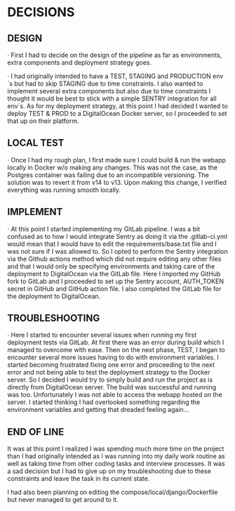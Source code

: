 
# DECISIONS


## DESIGN

· First I had to decide on the design of the pipeline as far as environments, extra components and deployment strategy goes.

· I had originally intended to have a TEST, STAGING and PRODUCTION env´s but had to skip STAGING due to time constraints.
  I also wanted to implement several extra components but also due to time constraints I thought it would be best to stick with a simple SENTRY integration for all env´s.
  As for my deployment strategy, at this point I had decided I wanted to deploy TEST & PROD to a DigitalOcean Docker server, so I proceeded to set that up on their platform.

## LOCAL TEST

· Once I had my rough plan, I first made sure I could build & run the webapp locally in Docker w/o making any changes.
  This was not the case, as the Postgres container was failing due to an incompatible versioning.
  The solution was to revert it from v14 to v13. Upon making this change, I verified everything was running smooth locally.

## IMPLEMENT
  
· At this point I started implementing my GitLab pipeline. 
  I was a bit confused as to how I would integrate Sentry as doing it via the .gitlab-ci.yml would mean that I would have to edit the requirements/base.txt file and I was not sure if I was allowed to.
  So I opted to perform the Sentry integration via the Github actions method which did not require editing any other files and that I would only be specifying environments and taking care of the deployment to DigitalOcean via the GitLab file.
  Here I imported my GitHub fork to GitLab and I proceeded to set up the Sentry account, AUTH_TOKEN secret in GitHub and GitHub action file. I also completed the GitLab file for the deployment to DigitalOcean.

## TROUBLESHOOTING
  
· Here I started to encounter several issues when running my first deployment tests via GitLab. At first there was an error during build which I managed to overcome with ease.
  Then on the next phase, TEST, I began to encounter several more issues having to do with environment variables. I started becoming frustrated fixing one error and proceeding to the next error and not being able to test the deployment strategy to the Docker server.
  So I decided I would try to simply build and run the project as is directly from DigitalOcean server. The build was successful and running was too.
  Unfortunately I was not able to access the webapp hosted on the server. I started thinking I had overlooked something regarding the environment variables and getting that dreaded feeling again...

## END OF LINE
  
  It was at this point I realized I was spending much more time on the project than I had originally intended as I was running into my daily work routine as well as taking time from other coding tasks and interview processes.
  It was a sad decision but I had to give up on my troubleshooting due to these constraints and leave the task in its current state.
  
  I had also been planning on editing the compose/local/django/Dockerfile but never managed to get around to it. 

